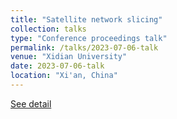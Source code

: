 ```yaml
---
title: "Satellite network slicing"
collection: talks
type: "Conference proceedings talk"
permalink: /talks/2023-07-06-talk
venue: "Xidian University"
date: 2023-07-06-talk
location: "Xi'an, China"
---
```


[See detail](https://mp.weixin.qq.com/s/IlVvVMeX93QXpTUNyWzbkw)
